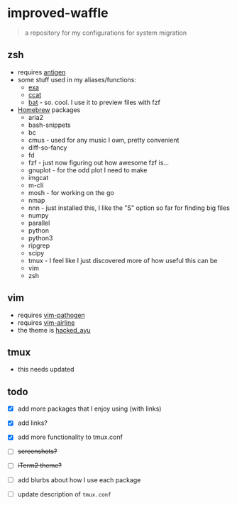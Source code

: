 # improved-waffle
> a repository for my configurations for system migration

## zsh
- requires [antigen](https://github.com/zsh-users/antigen)
- some stuff used in my aliases/functions:
    + [exa](https://github.com/ogham/exa)
    + [ccat](https://github.com/jingweno/ccat)
    + [bat](https://github.com/sharkdp/bat) - so. cool. I use it to preview files with fzf
- [Homebrew](https://brew.sh) packages
    + aria2
    + bash-snippets
    + bc
    + cmus - used for any music I own, pretty convenient
    + diff-so-fancy
    + fd
    + fzf - just now figuring out how awesome fzf is...
    + gnuplot - for the odd plot I need to make
    + imgcat
    + m-cli
    + mosh - for working on the go
    + nmap
    + nnn - just installed this, I like the "S" option so far for finding big files
    + numpy
    + parallel
    + python
    + python3
    + ripgrep
    + scipy
    + tmux - I feel like I just discovered more of how useful this can be
    + vim
    + zsh

## vim
- requires [vim-pathogen](https://github.com/tpope/vim-pathogen)
- requires [vim-airline](https://github.com/vim-airline/vim-airline)
- the theme is [hacked_ayu](https://github.com/a10y/hacked_ayu.vim)

## tmux
- this needs updated

## todo
- [x] add more packages that I enjoy using (with links)
- [x] add links?
- [x] add more functionality to tmux.conf
- [ ] ~~screenshots?~~
- [ ] ~~iTerm2 theme?~~
- [ ] add blurbs about how I use each package
- [ ] update description of `tmux.conf`

